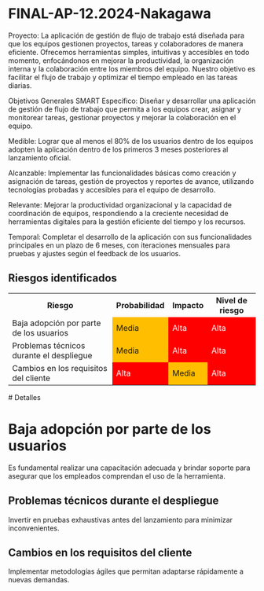 # FINAL-AP-12.2024-Nakagawa

Proyecto: La aplicación de gestión de flujo de trabajo está diseñada para que los equipos gestionen proyectos, tareas y colaboradores de manera eficiente. Ofrecemos herramientas simples, intuitivas y accesibles en todo momento, enfocándonos en mejorar la productividad, la organización interna y la colaboración entre los miembros del equipo. Nuestro objetivo es facilitar el flujo de trabajo y optimizar el tiempo empleado en las tareas diarias.

Objetivos Generales SMART
Específico: Diseñar y desarrollar una aplicación de gestión de flujo de trabajo que permita a los equipos crear, asignar y monitorear tareas, gestionar proyectos y mejorar la colaboración en el equipo.

Medible: Lograr que al menos el 80% de los usuarios dentro de los equipos adopten la aplicación dentro de los primeros 3 meses posteriores al lanzamiento oficial.

Alcanzable: Implementar las funcionalidades básicas como creación y asignación de tareas, gestión de proyectos y reportes de avance, utilizando tecnologías probadas y accesibles para el equipo de desarrollo.

Relevante: Mejorar la productividad organizacional y la capacidad de coordinación de equipos, respondiendo a la creciente necesidad de herramientas digitales para la gestión eficiente del tiempo y los recursos.

Temporal: Completar el desarrollo de la aplicación con sus funcionalidades principales en un plazo de 6 meses, con iteraciones mensuales para pruebas y ajustes según el feedback de los usuarios.

## Riesgos identificados

<table>
  <tr>
    <th>Riesgo</th>
    <th>Probabilidad</th>
    <th>Impacto</th>
    <th>Nivel de riesgo</th>
  </tr>
  <tr>
    <td>Baja adopción por parte de los usuarios</td>
    <td style="background-color: #FFBF00;">Media</td> 
    <td style="background-color: #FF0000; color: white;">Alta</td> 
    <td style="background-color: #FF0000; color: white;">Alta</td> 
  </tr>
  <tr>
    <td>Problemas técnicos durante el despliegue</td>
    <td style="background-color: #FFBF00;">Media</td> 
    <td style="background-color: #FF0000; color: white;">Alta</td> 
    <td style="background-color: #FF0000; color: white;">Alta</td> 
  </tr>
  <tr>
    <td>Cambios en los requisitos del cliente</td>
    <td style="background-color: #FF0000; color: white;">Alta</td> 
    <td style="background-color: #FFBF00;">Media</td> 
    <td style="background-color: #FF0000; color: white;">Alta</td> 
  </tr>
</table>
# Detalles

# Baja adopción por parte de los usuarios
Es fundamental realizar una capacitación adecuada y brindar soporte para asegurar que los empleados comprendan el uso de la herramienta.

## Problemas técnicos durante el despliegue
Invertir en pruebas exhaustivas antes del lanzamiento para minimizar inconvenientes.

## Cambios en los requisitos del cliente
Implementar metodologías ágiles que permitan adaptarse rápidamente a nuevas demandas.


